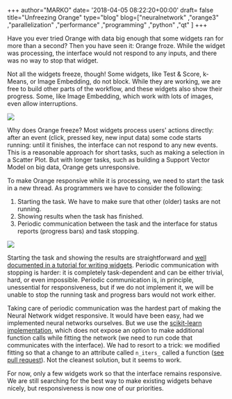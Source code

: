 +++
author="MARKO"
date= '2018-04-05 08:22:20+00:00'
draft= false
title="Unfreezing Orange"
type="blog"
blog=["neuralnetwork" ,"orange3" ,"parallelization" ,"performance" ,"programming"  ,"python" ,"qt" ]
+++

Have you ever tried Orange with data big enough that some widgets ran for more than a second? Then you have seen it: Orange froze. While the widget was processing, the interface would not respond to any inputs, and there was no way to stop that widget.

Not all the widgets freeze, though! Some widgets, like Test & Score, k-Means, or Image Embedding, do not block. While they are working, we are free to build other parts of the workflow, and these widgets also show their progress. Some, like Image Embedding, which work with lots of images, even allow interruptions.

![](/images/2018/04/progressbar.png)


Why does Orange freeze? Most widgets process users' actions directly: after an event (click, pressed key, new input data) some code starts running: until it finishes, the interface can not respond to any new events. This is a reasonable approach for short tasks, such as making a selection in a Scatter Plot. But with longer tasks, such as building a Support Vector Model on big data, Orange gets unresponsive.

To make Orange responsive while it is processing, we need to start the task in a new thread. As programmers we have to consider the following:

1. Starting the task. We have to make sure that other (older) tasks are not running.
2. Showing results when the task has finished.
3. Periodic communication between the task and the interface for status reports (progress bars) and task stopping.


![](/images/2018/04/figure.png)


Starting the task and showing the results are straightforward and [well documented in a tutorial for writing widgets](https://orange-widget-base.readthedocs.io/en/latest/tutorial-responsive-gui.html). Periodic communication with stopping is harder: it is completely task-dependent and can be either trivial, hard, or even impossible. Periodic communication is, in principle, unessential for responsiveness, but if we do not implement it, we will be unable to stop the running task and progress bars would not work either.

Taking care of periodic communication was the hardest part of making the Neural Network widget responsive. It would have been easy, had we implemented neural networks ourselves. But we use the [scikit-learn implementation](http://scikit-learn.org/stable/modules/neural_networks_supervised.html), which does not expose an option to make additional function calls while fitting the network (we need to run code that communicates with the interface). We had to resort to a trick: we modified fitting so that a change to an attribute called `n_iters_` called a function ([see pull request](https://github.com/biolab/orange3/pull/2958)). Not the cleanest solution, but it seems to work.

For now, only a few widgets work so that the interface remains responsive. We are still searching for the best way to make existing widgets behave nicely, but responsiveness is now one of our priorities.
